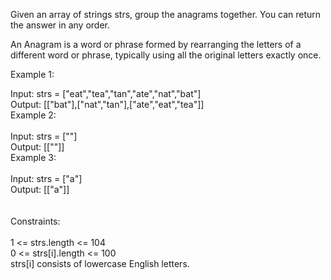 Given an array of strings strs, group the anagrams together. You can return the answer in any order.

An Anagram is a word or phrase formed by rearranging the letters of a different word or phrase, typically using all the original letters exactly once.

 

Example 1:

Input: strs = ["eat","tea","tan","ate","nat","bat"]<br>
Output: [["bat"],["nat","tan"],["ate","eat","tea"]]<br>
Example 2:<br>
<br>
Input: strs = [""]<br>
Output: [[""]]<br>
Example 3:<br>
<br>
Input: strs = ["a"]<br>
Output: [["a"]]<br>
<br>
<br>
Constraints:<br>
<br>
1 <= strs.length <= 104<br>
0 <= strs[i].length <= 100<br>
strs[i] consists of lowercase English letters.<br>

